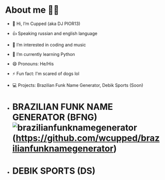 # About me 🙍‍♂️

- 👋 Hi, I’m Cupped (aka DJ PIOR13)
- 👍 Speaking russian and english language
- 👀 I’m interested in coding and music
- 🌱 I’m currently learning Python
- 😄 Pronouns: He/His
- ⚡ Fun fact: I'm scared of dogs lol
- 💻 Projects: Brazilian Funk Name Generator, Debik Sports (Soon)

- # BRAZILIAN FUNK NAME GENERATOR (BFNG) ![brazilianfunknamegenerator](https://github.com/wcupped/wcupped/assets/134646828/361830ef-378e-412b-8a7c-837ce8bb0765)(https://github.com/wcupped/brazilianfunknamegenerator)


- # DEBIK SPORTS (DS)
